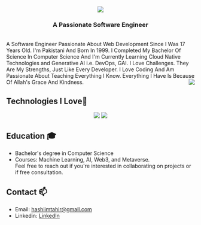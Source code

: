 <h1 align="center">
  <a href="https://git.io/typing-svg">
<img src="https://readme-typing-svg.demolab.com?font=Montserrat&weight=500&size=24&duration=2000&pause=1000&center=true&vCenter=true&random=false&width=435&lines=Hi+there!👋+I'm + Muhammad+Hashim" />
  </a>
</h1>
<h3 align="center">
  A Passionate Software Engineer 
</h3>
<br/>
A Software Engineer Passionate About Web Development Since I Was 17 Years Old. I'm Pakistani And Born In 1999. I Completed My Bachelor Of Science In Computer Science And I'm Currently Learning Cloud Native Technologies and Generative AI i.e. DevOps, GAI. I Love Challenges. They Are My Strengths, Just Like Every Developer. I Love Coding And Am Passionate About Teaching Everything I Know. Everything I Have Is Because Of Allah's Grace And Kindness.
<img align="right" src="https://visitor-badge.laobi.icu/badge?page_id=HashimThePassionate/.HashimThePassionate/&left_color=red&right_color=green&left_text=Visitors" />

##  Technologies I Love🚀
<div align="center">
    <img src="https://skillicons.dev/icons?i=javascript,typescript,react,nextjs,bootstrap,scss,html,css,vscode,github,figma,tailwind,git" />
    <img src="https://skillicons.dev/icons?i=nodejs,python,express,firebase,docker,mongodb,nextjs,mysql,postgresql,django,flask,fastapi,kafka" /><br>
</div>


## Education 🎓
* Bachelor's degree in Computer Science
* Courses: Machine Learning, AI, Web3, and Metaverse.
<br>Feel free to reach out if you're interested in collaborating on projects or if free consultation.

## Contact 📫
* Email: hashiimtahir@gmail.com
* Linkedin: [LinkedIn](https://www.linkedin.com/in/hashimthepassionate/)
